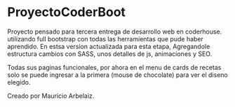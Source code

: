 ﻿# ProyectoCoderBoot
Proyecto pensado para tercera entrega de desarrollo web en coderhouse.
utilizando full bootstrap con todas las herramientas que pude haber aprendido.
En estsa version actualizada para esta etapa, Agregandole estructura cambios con SASS, unos detalles de js, animaciones y SEO.

Todas sus paginas funcionales, por ahora en el menu de cards de recetas solo se puede ingresar a la primera (mouse de chocolate) para ver el diseno elegido. 

Creado por Mauricio Arbelaiz.
